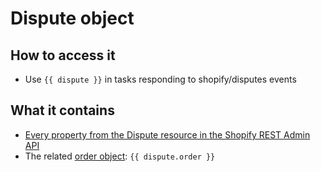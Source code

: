 # Dispute object

## How to access it

* Use `{{ dispute }}` in tasks responding to shopify/disputes events 

## What it contains

* [Every property from the Dispute resource in the Shopify REST Admin API](https://shopify.dev/docs/admin-api/rest/reference/shopify_payments/dispute)
* The related [order object](order.md): `{{ dispute.order }}`

